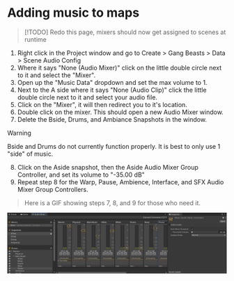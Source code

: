 # Adding music to maps

> [!TODO]
> Redo this page, mixers should now get assigned to scenes at runtime

1. Right click in the Project window and go to Create > Gang Beasts > Data > Scene Audio Config
2. Where it says "None (Audio Mixer)" click on the little double circle next to it and select the "Mixer".
3. Open up the "Music Data" dropdown and set the max volume to 1.
4. Next to the A side where it says "None (Audio Clip)" click the little double circle next to it and select your audio file.
5.  Click on the "Mixer", it will then redirect you to it's location. 
6.  Double click on the mixer. This should open a new Audio Mixer window.
7. Delete the Bside, Drums, and Ambiance Snapshots in the window.

> [!WARNING] 
> Bside and Drums do not currently function properly. It is best to only use 1 "side" of music.

8.  Click on the Aside snapshot, then the Aside Audio Mixer Group Controller, and set its volume to "-35.00 dB"
9. Repeat step 8 for the Warp, Pause, Ambience, Interface, and SFX Audio Mixer Group Controllers.

> Here is a GIF showing steps 7, 8, and 9 for those who need it.

![adjust-mixer-settings](../../images/adjust-mixer-settings.gif)